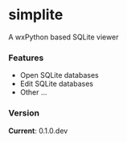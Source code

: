 # simplite

A wxPython based SQLite viewer

### Features

* Open SQLite databases
* Edit SQLite databases
* Other ...

### Version

**Current**: 0.1.0.dev


